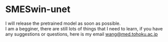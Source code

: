 # SMESwin-unet

I will release the pretrained model as soon as possible.  
I am a begginer, there are still lots of things that I need to learn, if you have any suggestions or questions, here is my email wang@med.tohoku.ac.jp

